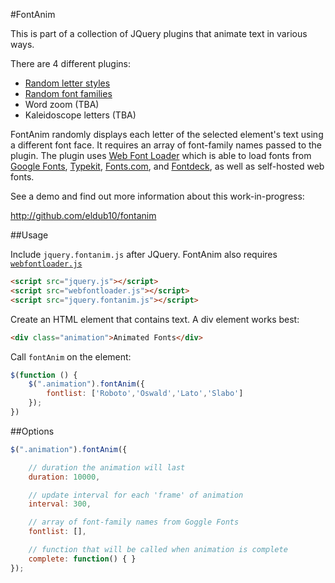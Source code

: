 #FontAnim

This is part of a collection of JQuery plugins that animate text in various ways.

There are 4 different plugins:
* [Random letter styles](http://github.com/eldub10/randomanim/)
* [Random font families](http://github.com/eldub10/fontanim/)
* Word zoom (TBA)
* Kaleidoscope letters (TBA)

FontAnim randomly displays each letter of the selected element's text using a different font face. It requires an array of font-family names passed to the plugin. The plugin uses [Web Font Loader](https://github.com/typekit/webfontloader) which is able to load fonts from [Google Fonts](http://www.google.com/fonts),  [Typekit](http://www.typekit.com/), [Fonts.com](http://www.fonts.com/), and [Fontdeck](http://fontdeck.com/), as well as self-hosted web fonts.

See a demo and find out more information about this work-in-progress:

http://github.com/eldub10/fontanim

##Usage

Include `jquery.fontanim.js` after JQuery.
FontAnim also requires [`webfontloader.js`](https://github.com/typekit/webfontloader)

```html
<script src="jquery.js"></script>
<script src="webfontloader.js"></script>
<script src="jquery.fontanim.js"></script>
```

Create an HTML element that contains text. A div element works best:
```html
<div class="animation">Animated Fonts</div>
````

Call `fontAnim` on the element:
```js
$(function () {
	$(".animation").fontAnim({
		fontlist: ['Roboto','Oswald','Lato','Slabo']
	});
})
```

##Options
```js
$(".animation").fontAnim({

	// duration the animation will last
	duration: 10000,

	// update interval for each 'frame' of animation
	interval: 300,

	// array of font-family names from Goggle Fonts
	fontlist: [],

	// function that will be called when animation is complete
	complete: function() { }
});
```
